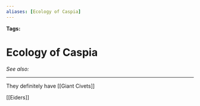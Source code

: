 ```yaml
---
aliases: [Ecology of Caspia]
---
```


**Tags:** 
# Ecology of Caspia
*See also:* 
___
They definitely have [[Giant Civets]]

[[Eiders]]